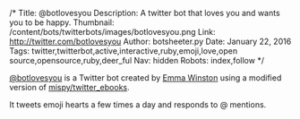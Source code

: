 /*
Title: @botlovesyou
Description: A twitter bot that loves you and wants you to be happy.
Thumbnail: /content/bots/twitterbots/images/botlovesyou.png
Link: http://twitter.com/botlovesyou
Author: botsheeter.py
Date: January 22, 2016
Tags: twitter,twitterbot,active,interactive,ruby,emoji,love,open source,opensource,ruby,deer_ful
Nav: hidden
Robots: index,follow
*/

[@botlovesyou](https://twitter.com/botlovesyou) is a Twitter bot created by [Emma Winston](https://twitter.com/deer_ful) using a modified version of [mispy/twitter_ebooks](https://github.com/mispy/twitter_ebooks).

It tweets emoji hearts a few times a day and responds to @ mentions.
